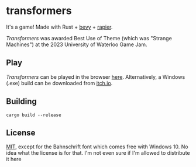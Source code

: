 # transformers

It's a game! Made with Rust + [bevy](https://bevyengine.org/) + [rapier](https://rapier.rs/).

_Transformers_ was awarded Best Use of Theme (which was "Strange Machines") at the 2023 University of Waterloo Game Jam.

## Play

_Transformers_ can be played in the browser [here](https://david.industries/transformers). Alternatively, a Windows (.exe) build can be downloaded from [itch.io](https://dkter.itch.io/transformers).

## Building

```cargo build --release```

## License

[MIT](LICENSE.txt), except for the Bahnschrift font which comes free with Windows 10. No idea what the license is for that. I'm not even sure if I'm allowed to distribute it here
